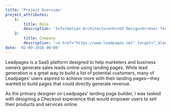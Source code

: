 ```yaml
---
title: 'Project Overview'
project_attributes:
    1:
        title: Role
        description: 'Information Architecture<br>UX Design<br>User Testing'
    2:
        title: Company
        description: '<a href="https://www.leadpages.net" target="_blank">Leadpages</a>'
date: '02-09-2016 00:00'
---
```


Leadpages is a SaaS platform designed to help marketers and business owners generate sales leads online using landing pages. While lead generation is a great way to build a list of potential customers, many of Leadpages’ users aspired to achieve more with their landing pages—they wanted to build pages that could directly generate revenue. 

As the primary designer on Leadpages’ landing page builder, I was tasked with designing a Checkout experience that would empower users to sell their products and services online.